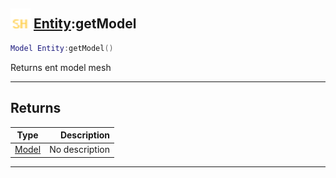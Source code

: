 ## <img src="../../.gitbook/assets/shared.png" width="32" height="32" /> [Entity](../entity/README.md):getModel

```lua
Model Entity:getModel()
```

Returns ent model mesh<br>

-----------------
## Returns

| Type   | Description |
| ------ | ----------: |
| [Model](../model/README.md) | No description |


--------